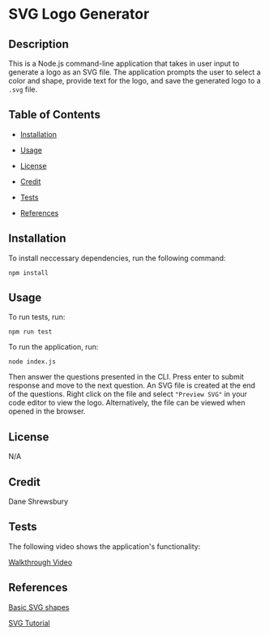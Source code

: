 # SVG Logo Generator

## Description

This is a Node.js command-line application that takes in user input to generate a logo as an SVG file. The application prompts the user to select a color and shape, provide text for the logo, and save the generated logo to a `.svg` file.

## Table of Contents

- [Installation](#installation)

- [Usage](#usage)

- [License](#license)

- [Credit](#credit)

- [Tests](#tests)

- [References](#references)

## Installation

To install neccessary dependencies, run the following command:

```
npm install
```

## Usage

To run tests, run:

```
npm run test
```

To run the application, run:

```
node index.js
```

Then answer the questions presented in the CLI. Press enter to submit response and move to the next question. An SVG file is created at the end of the questions. Right click on the file and select `"Preview SVG"` in your code editor to view the logo. Alternatively, the file can be viewed when opened in the browser.

## License

N/A

## Credit

Dane Shrewsbury

## Tests

The following video shows the application's functionality:  

[Walkthrough Video](https://watch.screencastify.com/v/uyhtclxsuKuH7qBJFFY1)

## References

[Basic SVG shapes](https://developer.mozilla.org/en-US/docs/Web/SVG/Tutorial/Basic_Shapes)  

[SVG Tutorial](https://www.w3schools.com/graphics/svg_intro.asp)
